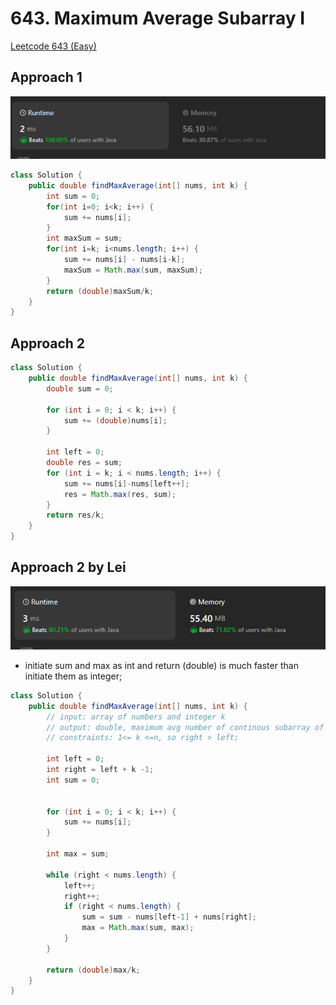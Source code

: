 # 643. Maximum Average Subarray I

[Leetcode 643 (Easy)][643]

[643]: https://leetcode.com/problems/maximum-average-subarray-i/description/?envType=study-plan-v2&envId=leetcode-75


## Approach 1
![Alt text](image-1.png)
```java
class Solution {
    public double findMaxAverage(int[] nums, int k) {
        int sum = 0;
        for(int i=0; i<k; i++) {
            sum += nums[i];
        }
        int maxSum = sum;
        for(int i=k; i<nums.length; i++) {
            sum += nums[i] - nums[i-k];
            maxSum = Math.max(sum, maxSum); 
        }
        return (double)maxSum/k;
    }
}
```

## Approach 2
```java
class Solution {
    public double findMaxAverage(int[] nums, int k) {
        double sum = 0;

        for (int i = 0; i < k; i++) {
            sum += (double)nums[i];
        }

        int left = 0;
        double res = sum;
        for (int i = k; i < nums.length; i++) {
            sum += nums[i]-nums[left++];
            res = Math.max(res, sum);
        }
        return res/k;
    }
}
```


## Approach 2 by Lei
![Alt text](image-2.png)

- initiate sum and max as int and return (double) is much faster than initiate them as integer;

```java
class Solution {
    public double findMaxAverage(int[] nums, int k) {
        // input: array of numbers and integer k
        // output: double, maximum avg number of continous subarray of k length;
        // constraints: 1<= k <=n, so right > left;

        int left = 0;
        int right = left + k -1;
        int sum = 0;
        

        for (int i = 0; i < k; i++) {
            sum += nums[i];
        }

        int max = sum;

        while (right < nums.length) {
            left++;
            right++;
            if (right < nums.length) {
                sum = sum - nums[left-1] + nums[right];
                max = Math.max(sum, max);
            } 
        }

        return (double)max/k;
    }
}
```